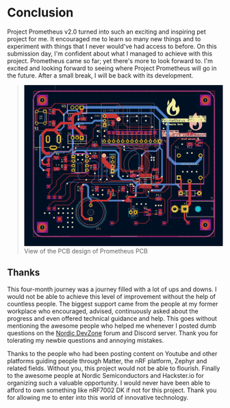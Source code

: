 # Conclusion
Project Prometheus v2.0 turned into such an exciting and inspiring pet project for me. It encouraged me to learn so many new things and to experiment with things that I never would've had access to before. On this submission day, I'm confident about what I managed to achieve with this project. Prometheus came so far; yet there's more to look forward to. I'm excited and looking forward to seeing where Project Prometheus will go in the future. After a small break, I will be back with its development.

> ![](./Figures/PCB_Design.png)
> View of the PCB design of Prometheus PCB


## Thanks
This four-month journey was a journey filled with a lot of ups and downs. I would not be able to achieve this level of improvement without the help of countless people. The biggest support came from the people at my former workplace who encouraged, advised, continuously asked about the progress and even offered technical guidance and help.
This goes without mentioning the awesome people who helped me whenever I posted dumb questions on the [Nordic DevZone](https://devzone.nordicsemi.com/) forum and Discord server. Thank you for tolerating my newbie questions and annoying mistakes.

Thanks to the people who had been posting content on Youtube and other platforms guiding people through Matter, the nRF platform, Zephyr and related fields. Without you, this project would not be able to flourish.
Finally to the awesome people at Nordic Semiconductors and Hackster.io for organizing such a valuable opportunity. I would never have been able to afford to own something like nRF7002 DK if not for this project. Thank you for allowing me to enter into this world of innovative technology.